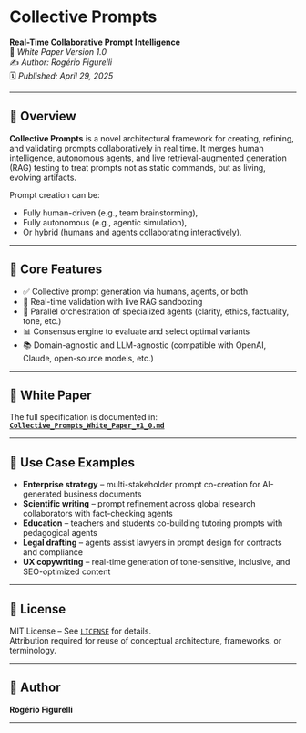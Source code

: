 # Collective Prompts  
**Real-Time Collaborative Prompt Intelligence**  
📄 *White Paper Version 1.0*  
✍️ *Author: Rogério Figurelli*  
🗓️ *Published: April 29, 2025*

---

## 📘 Overview

**Collective Prompts** is a novel architectural framework for creating, refining, and validating prompts collaboratively in real time. It merges human intelligence, autonomous agents, and live retrieval-augmented generation (RAG) testing to treat prompts not as static commands, but as living, evolving artifacts.

Prompt creation can be:
- Fully human-driven (e.g., team brainstorming),
- Fully autonomous (e.g., agentic simulation),
- Or hybrid (humans and agents collaborating interactively).

---

## 🧠 Core Features

- ✅ Collective prompt generation via humans, agents, or both  
- 🔄 Real-time validation with live RAG sandboxing  
- 🧩 Parallel orchestration of specialized agents (clarity, ethics, factuality, tone, etc.)  
- 📊 Consensus engine to evaluate and select optimal variants  
- 📚 Domain-agnostic and LLM-agnostic (compatible with OpenAI, Claude, open-source models, etc.)

---

## 📄 White Paper

The full specification is documented in:  
**[`Collective_Prompts_White_Paper_v1_0.md`](https://github.com/rfigurelli/Collective-Prompts/blob/main/Collective_Prompts_White_Paper_v1_0.md)**

---

## 💼 Use Case Examples

- **Enterprise strategy** – multi-stakeholder prompt co-creation for AI-generated business documents  
- **Scientific writing** – prompt refinement across global research collaborators with fact-checking agents  
- **Education** – teachers and students co-building tutoring prompts with pedagogical agents  
- **Legal drafting** – agents assist lawyers in prompt design for contracts and compliance  
- **UX copywriting** – real-time generation of tone-sensitive, inclusive, and SEO-optimized content

---

## 📜 License

MIT License – See [`LICENSE`](https://github.com/rfigurelli/Collective-Prompts/blob/main/LICENSE) for details.  
Attribution required for reuse of conceptual architecture, frameworks, or terminology.

---

## 👤 Author

**Rogério Figurelli**  

---

